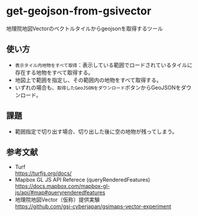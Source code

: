 # get-geojson-from-gsivector
地理院地図Vectorのベクトルタイルからgeojsonを取得するツール

## 使い方
* `表示タイル内地物をすべて取得`：表示している範囲でロードされているタイルに存在する地物をすべて取得する。
* 地図上で範囲を指定し、その範囲内の地物をすべて取得する。
* いずれの場合も、`取得したGeoJSONをダウンロード`ボタンからGeoJSONをダウンロード。

## 課題
* 範囲指定で切り出す場合、切り出した後に空の地物が残ってしまう。

## 参考文献
* Turf <br> https://turfjs.org/docs/
* Mapbox GL JS API Referece (queryRenderedFeatures) <br> https://docs.mapbox.com/mapbox-gl-js/api/#map#queryrenderedfeatures
* 地理院地図Vector（仮称）提供実験 <br> https://github.com/gsi-cyberjapan/gsimaps-vector-experiment
